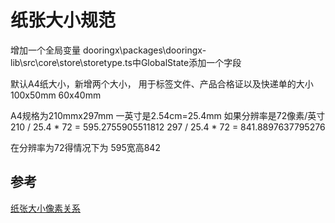 # 纸张大小规范

增加一个全局变量
dooringx\packages\dooringx-lib\src\core\store\storetype.ts中GlobalState添加一个字段

默认A4纸大小，新增两个大小，
用于标签文件、产品合格证以及快递单的大小
100x50mm
60x40mm


A4规格为210mmx297mm
一英寸是2.54cm=25.4mm
如果分辨率是72像素/英寸
210 / 25.4 * 72 = 595.2755905511812
297 / 25.4 * 72 = 841.8897637795276

在分辨率为72得情况下为 595宽高842

## 参考
[纸张大小像素关系](https://www.hangge.com/blog/cache/detail_1125.html)
	